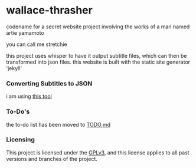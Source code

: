 # wallace-thrasher
codename for a secret website project involving the works of a man named artie yamamoto

you can call me stretchie

this project uses whisper to have it output subtitle files, which can then be transformed into json files.
this website is built with the static site generator 'jekyll'

### Converting Subtitles to JSON

i am using [this tool](https://github.com/willjasen/srt-to-json)

### To-Do's

the to-do list has been moved to [TODO.md](TODO.md)

### Licensing

This project is licensed under the [GPLv3](https://www.gnu.org/licenses/gpl-3.0.txt), and this license applies to all past versions and branches of the project.
